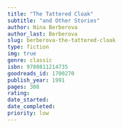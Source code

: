```yaml
---
title: "The Tattered Cloak"
subtitle: "and Other Stories"
author: Nina Berberova
author_last: Berberova
slug: berberova-the-tattered-cloak
type: fiction
img: true
genre: classic
isbn: 9780811214735
goodreads_id: 1700270
publish_year: 1991
pages: 308
rating: 
date_started:
date_completed:
priority: low
---
```

